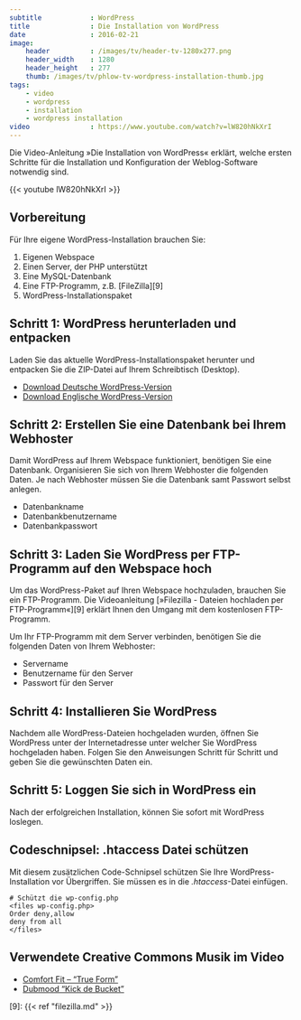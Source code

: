 ```yaml
---
subtitle            : WordPress
title               : Die Installation von WordPress
date                : 2016-02-21
image:
    header          : /images/tv/header-tv-1280x277.png
    header_width    : 1280
    header_height   : 277
    thumb: /images/tv/phlow-tv-wordpress-installation-thumb.jpg
tags:
    - video
    - wordpress
    - installation
    - wordpress installation
video               : https://www.youtube.com/watch?v=lW820hNkXrI
---
```

Die Video-Anleitung »Die Installation von WordPress« erklärt, welche ersten Schritte für die Installation und Konfiguration der Weblog-Software notwendig sind.
<!-- readmore -->

{{< youtube lW820hNkXrI >}}

## Vorbereitung

Für Ihre eigene WordPress-Installation brauchen Sie:

1. Eigenen Webspace
2. Einen Server, der PHP unterstützt
3. Eine MySQL-Datenbank
4. Eine FTP-Programm, z.B. [FileZilla][9]
5. WordPress-Installationspaket

## Schritt 1: WordPress herunterladen und entpacken

Laden Sie das aktuelle WordPress-Installationspaket herunter und entpacken Sie die ZIP-Datei auf Ihrem Schreibtisch (Desktop).

* [Download Deutsche WordPress-Version](https://de.wordpress.org/download/)
* [Download Englische WordPress-Version](http://wordpress.org/download/)

## Schritt 2: Erstellen Sie eine Datenbank bei Ihrem Webhoster

Damit WordPress auf Ihrem Webspace funktioniert, benötigen Sie eine Datenbank. Organisieren Sie sich von Ihrem Webhoster die folgenden Daten. Je nach Webhoster müssen Sie die Datenbank samt Passwort selbst anlegen.

* Datenbankname
* Datenbankbenutzername
* Datenbankpasswort

## Schritt 3: Laden Sie WordPress per FTP-Programm auf den Webspace hoch

Um das WordPress-Paket auf Ihren Webspace hochzuladen, brauchen Sie ein FTP-Programm. Die Videoanleitung [»Filezilla - Dateien hochladen per FTP-Programm«][9] erklärt Ihnen den Umgang mit dem kostenlosen FTP-Programm.

Um Ihr FTP-Programm mit dem Server verbinden, benötigen Sie die folgenden Daten von Ihrem Webhoster:

* Servername
* Benutzername für den Server
* Passwort für den Server

## Schritt 4: Installieren Sie WordPress

Nachdem alle WordPress-Dateien hochgeladen wurden, öffnen Sie WordPress unter der Internetadresse unter welcher Sie WordPress hochgeladen haben. Folgen Sie den Anweisungen Schritt für Schritt und geben Sie die gewünschten Daten ein.

## Schritt 5: Loggen Sie sich in WordPress ein

Nach der erfolgreichen Installation, können Sie sofort mit WordPress loslegen.

## Codeschnipsel: .htaccess Datei schützen

Mit diesem zusätzlichen Code-Schnipsel schützen Sie Ihre WordPress-Installation vor Übergriffen. Sie müssen es in die *.htaccess*-Datei einfügen.

~~~~
# Schützt die wp-config.php
<files wp-config.php>
Order deny,allow
deny from all
</files>
~~~~

## Verwendete Creative Commons Musik im Video

* [Comfort Fit – &#8220;True Form&#8221;](https://phlow-magazine.com/mp3-music-download/hiphop/1-comfort-fit-remember-and-forget-lp-hiphop)
* [Dubmood &#8220;Kick de Bucket&#8221;](https://archive.org/details/JTREP05)

 [2]: http://wordpress.org/download/
 [3]: http://filezilla-project.org/
 [4]: http://www.comfortfit.de/
 [5]: http://www.dataairlines.net/dubmood/
 [9]: {{< ref "filezilla.md" >}}
